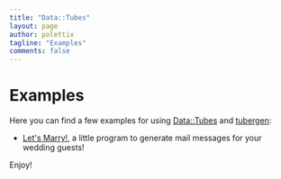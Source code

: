 ```yaml
---
title: "Data::Tubes"
layout: page
author: polettix
tagline: "Examples"
comments: false
---
```


# Examples

Here you can find a few examples for using [Data::Tubes](manual) and
[tubergen](tubergen):

- [Let's Marry!](example01.html), a little program to generate mail
  messages for your wedding guests!

Enjoy!
